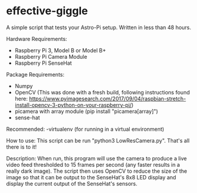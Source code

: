 # effective-giggle
A simple script that tests your Astro-Pi setup. Written in less than 48 hours. 

Hardware Requirements: 
- Raspberry Pi 3, Model B or Model B+
- Raspberry Pi Camera Module
- Raspberry Pi SenseHat

Package Requirements: 
- Numpy
- OpenCV (This was done with a fresh build, following instructions found here: https://www.pyimagesearch.com/2017/09/04/raspbian-stretch-install-opencv-3-python-on-your-raspberry-pi/)
- picamera with array module (pip install "picamera[array]")
- sense-hat

Recommended: 
-virtualenv (for running in a virtual environment)

How to use: 
This script can be run "python3 LowResCamera.py". That's all there is to it! 

Description: 
When run, this program will use the camera to produce a live video feed thresholded to 15 frames per second (any faster results in a really dark image). The script then uses OpenCV to reduce the size of the image so that it can be output to the SenseHat's 8x8 LED display and display the current output of the SenseHat's sensors. 
